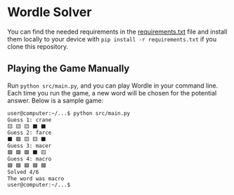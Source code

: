 # Wordle Solver

You can find the needed requirements in the [requirements.txt](requirements.txt) file
and install them locally to your device with `pip install -r requirements.txt` if you clone
this repository.

## Playing the Game Manually

Run `python src/main.py`, and you can play Wordle in your command line. Each time you run the game,
a new word will be chosen for the potential answer. Below is a sample game:

```sh
user@computer:~/...$ python src/main.py
Guess 1: crane
🟨 🟨 🟨 ⬛ ⬛
Guess 2: farce
⬛ 🟩 🟨 🟨 ⬛
Guess 3: macer  
🟩 🟩 🟩 ⬛ 🟨
Guess 4: macro
🟩 🟩 🟩 🟩 🟩
Solved 4/6
The word was macro
user@computer:~/...$
```